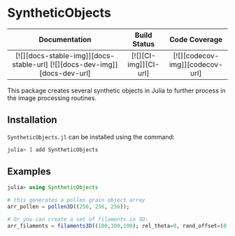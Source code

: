# SyntheticObjects

| **Documentation**                       | **Build Status**                          | **Code Coverage**               |
|:---------------------------------------:|:-----------------------------------------:|:-------------------------------:|
| [![][docs-stable-img]][docs-stable-url] [![][docs-dev-img]][docs-dev-url] | [![][CI-img]][CI-url] | [![][codecov-img]][codecov-url] |



This package creates several synthetic objects in Julia to further process in the image processing routines.

## Installation
`SyntheticObjects.jl` can be installed using the command:

```julia
julia> ] add SyntheticObjects
```


## Examples

```julia
julia> using SyntheticObjects

# this generates a pollen grain object array
arr_pollen = pollen3D((256, 256, 256));

# Or you can create a set of filaments in 3D:
arr_filaments = filaments3D((100,100,100); rel_theta=0, rand_offset=(0.2, 0.2, 0))
```


